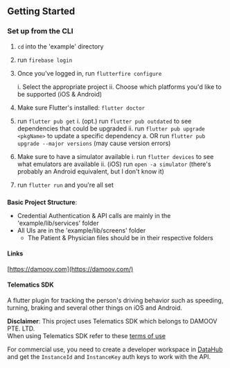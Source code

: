 ## Getting Started

### Set up from the CLI 

1. ```cd``` into the 'example' directory

2. run ```firebase login```
   
3. Once you've logged in, run ```flutterfire configure```
   
    i. Select the appropriate project
   ii. Choose which platforms you'd like to be supported (iOS & Android)

4. Make sure Flutter's installed: ```flutter doctor``` 

5. run ```flutter pub get```
    i. (opt.) run ```flutter pub outdated``` to see dependencies that could be upgraded
   ii. run ```flutter pub upgrade <pkgName>``` to update a specific dependency
       a. OR run ```flutter pub upgrade --major versions``` (may cause version errors)
   
6. Make sure to have a simulator available
    i. run ```flutter devices``` to see what emulators are available
   ii. (iOS) run ```open -a simulator``` (there's probably an Android equivalent, but I don't know it)

7. run ```flutter run``` and you're all set 

###
__Basic Project Structure__: 
- Credential Authentication & API calls are mainly in the 'example/lib/services' folder
- All UIs are in the 'example/lib/screens' folder
    - The Patient & Physician files should be in their respective folders 

#### Links

[https://damoov.com](https://damoov.com/)

#### Telematics SDK

A flutter plugin for tracking the person's driving behavior such as speeding, turning, braking and several other things on iOS and Android.

__Disclaimer__: This project uses Telematics SDK which belongs to DAMOOV PTE. LTD.  
When using Telematics SDK refer to these [terms of use](https://docs.damoov.com/docs/license)

For commercial use, you need to create a developer workspace in [DataHub](https://app.damoov.com) and get the `InstanceId` and `InstanceKey` auth keys to work with the API.

